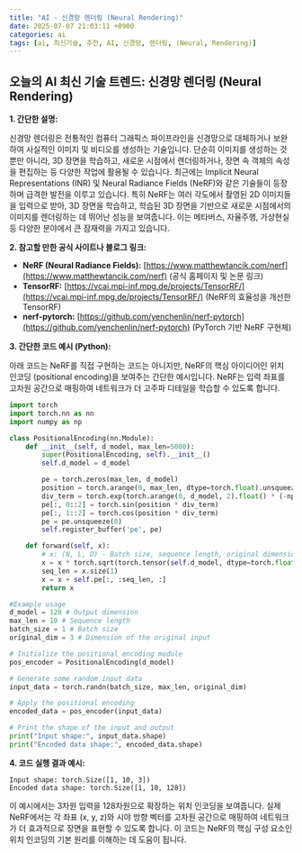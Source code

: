 ```yaml
---
title: "AI - 신경망 렌더링 (Neural Rendering)"
date: 2025-07-07 21:03:11 +0900
categories: ai
tags: [ai, 최신기술, 추천, AI, 신경망, 렌더링, (Neural, Rendering)]
---
```


## 오늘의 AI 최신 기술 트렌드: **신경망 렌더링 (Neural Rendering)**

**1. 간단한 설명:**

신경망 렌더링은 전통적인 컴퓨터 그래픽스 파이프라인을 신경망으로 대체하거나 보완하여 사실적인 이미지 및 비디오를 생성하는 기술입니다. 단순히 이미지를 생성하는 것뿐만 아니라, 3D 장면을 학습하고, 새로운 시점에서 렌더링하거나, 장면 속 객체의 속성을 편집하는 등 다양한 작업에 활용될 수 있습니다.  최근에는 Implicit Neural Representations (INR) 및 Neural Radiance Fields (NeRF)와 같은 기술들이 등장하며 급격한 발전을 이루고 있습니다.  특히 NeRF는 여러 각도에서 촬영된 2D 이미지들을 입력으로 받아, 3D 장면을 학습하고, 학습된 3D 장면을 기반으로 새로운 시점에서의 이미지를 렌더링하는 데 뛰어난 성능을 보여줍니다.  이는 메타버스, 자율주행, 가상현실 등 다양한 분야에서 큰 잠재력을 가지고 있습니다.

**2. 참고할 만한 공식 사이트나 블로그 링크:**

*   **NeRF (Neural Radiance Fields):** [https://www.matthewtancik.com/nerf](https://www.matthewtancik.com/nerf) (공식 홈페이지 및 논문 링크)
*   **TensorRF:** [https://vcai.mpi-inf.mpg.de/projects/TensorRF/](https://vcai.mpi-inf.mpg.de/projects/TensorRF/) (NeRF의 효율성을 개선한 TensorRF)
*   **nerf-pytorch:** [https://github.com/yenchenlin/nerf-pytorch](https://github.com/yenchenlin/nerf-pytorch) (PyTorch 기반 NeRF 구현체)

**3. 간단한 코드 예시 (Python):**

아래 코드는 NeRF를 직접 구현하는 코드는 아니지만, NeRF의 핵심 아이디어인 위치 인코딩 (positional encoding)을 보여주는 간단한 예시입니다.  NeRF는 입력 좌표를 고차원 공간으로 매핑하여 네트워크가 더 고주파 디테일을 학습할 수 있도록 합니다.

```python
import torch
import torch.nn as nn
import numpy as np

class PositionalEncoding(nn.Module):
    def __init__(self, d_model, max_len=5000):
        super(PositionalEncoding, self).__init__()
        self.d_model = d_model

        pe = torch.zeros(max_len, d_model)
        position = torch.arange(0, max_len, dtype=torch.float).unsqueeze(1)
        div_term = torch.exp(torch.arange(0, d_model, 2).float() * (-np.log(10000.0) / d_model))
        pe[:, 0::2] = torch.sin(position * div_term)
        pe[:, 1::2] = torch.cos(position * div_term)
        pe = pe.unsqueeze(0)
        self.register_buffer('pe', pe)

    def forward(self, x):
        # x: (N, L, D) - Batch size, sequence length, original dimension
        x = x * torch.sqrt(torch.tensor(self.d_model, dtype=torch.float)) # Scale the input
        seq_len = x.size(1)
        x = x + self.pe[:, :seq_len, :]
        return x

#Example usage
d_model = 128 # Output dimension
max_len = 10 # Sequence length
batch_size = 1 # Batch size
original_dim = 3 # Dimension of the original input

# Initialize the positional encoding module
pos_encoder = PositionalEncoding(d_model)

# Generate some random input data
input_data = torch.randn(batch_size, max_len, original_dim)

# Apply the positional encoding
encoded_data = pos_encoder(input_data)

# Print the shape of the input and output
print("Input shape:", input_data.shape)
print("Encoded data shape:", encoded_data.shape)

```

**4. 코드 실행 결과 예시:**

```
Input shape: torch.Size([1, 10, 3])
Encoded data shape: torch.Size([1, 10, 128])
```

이 예시에서는 3차원 입력을 128차원으로 확장하는 위치 인코딩을 보여줍니다.  실제 NeRF에서는 각 좌표 (x, y, z)와 시야 방향 벡터를 고차원 공간으로 매핑하여 네트워크가 더 효과적으로 장면을 표현할 수 있도록 합니다. 이 코드는 NeRF의 핵심 구성 요소인 위치 인코딩의 기본 원리를 이해하는 데 도움이 됩니다.

